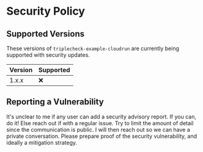 # Security Policy

## Supported Versions

These versions of `triplecheck-example-cloudrun` are currently being supported with security updates.

| Version | Supported |
| ------- | --------- |
| 1.x.x   | :x:       |

## Reporting a Vulnerability

It's unclear to me if any user can add a security advisory report. If you can, do it! Else reach out if with a regular issue. Try to limit the amount of detail since the communication is public. I will then reach out so we can have a private conversation. Please prepare proof of the security vulnerability, and ideally a mitigation strategy.
